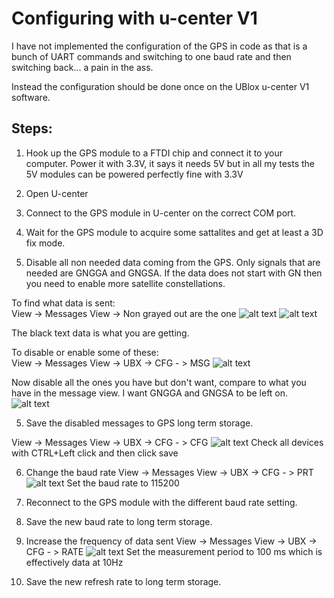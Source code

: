 # Configuring with u-center V1
I have not implemented the configuration of the GPS in code as that is a bunch of UART commands and switching to one baud rate and then switching back... a pain in the ass.

Instead the configuration should be done once on the UBlox u-center V1 software.

## Steps:

1. Hook up the GPS module to a FTDI chip and connect it to your computer. Power it with 3.3V, it says it needs 5V but in all my tests the 5V modules can be powered perfectly fine with 3.3V

2. Open U-center

3. Connect to the GPS module in U-center on the correct COM port.

4. Wait for the GPS module to acquire some sattalites and get at least a 3D fix mode.

4. Disable all non needed data coming from the GPS. Only signals that are needed are GNGGA and GNGSA. If the data does not start with GN then you need to enable more satellite constellations.

To find what data is sent:<br/>
View -> Messages View -> Non grayed out are the one
![alt text](bn357_configuration0.png)
![alt text](bn357_configuration1.png)

The black text data is what you are getting.

To disable or enable some of these:<br/>
View -> Messages View -> UBX -> CFG - > MSG
![alt text](bn357_configuration2.png)

Now disable all the ones you have but don't want, compare to what you have in the message view. I want GNGGA and GNGSA to be left on.
![alt text](bn357_configuration3.png)


5. Save the disabled messages to GPS long term storage.

View -> Messages View -> UBX -> CFG - > CFG
![alt text](bn357_configuration5.png)
Check all devices with CTRL+Left click and then click save

6. Change the baud rate 
View -> Messages View -> UBX -> CFG - > PRT
![alt text](bn357_configuration4.png)
Set the baud rate to 115200

7. Reconnect to the GPS module with the different baud rate setting.

8. Save the new baud rate to long term storage.

9. Increase the frequency of data sent
View -> Messages View -> UBX -> CFG - > RATE
![alt text](bn357_configuration6.png)
Set the measurement period to 100 ms which is effectively data at 10Hz

10. Save the new refresh rate to long term storage.